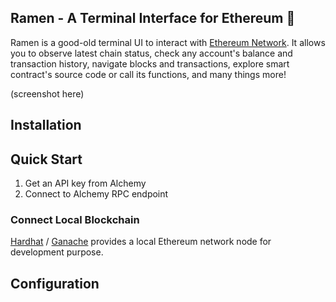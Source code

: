 ## Ramen - A Terminal Interface for Ethereum 🍜

Ramen is a good-old terminal UI to interact with [Ethereum Network](https://ethereum.org/en/). It allows you to observe latest chain status, check any account's balance and transaction history, navigate blocks and transactions, explore smart contract's source code or call its functions, and many things more!

(screenshot here)

## Installation

## Quick Start

1. Get an API key from Alchemy
2. Connect to Alchemy RPC endpoint

### Connect Local Blockchain

[Hardhat](https://hardhat.org/) / [Ganache](https://trufflesuite.com/ganache/) provides a local Ethereum network node for development purpose.

## Configuration
